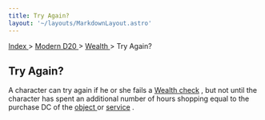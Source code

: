 ```yaml
---
title: Try Again?
layout: '~/layouts/MarkdownLayout.astro'
---
```


[ Index ](/) > [ Modern D20 ](/modern.d20.srd) > [ Wealth ](/modern.d20.srd/wealth) > Try Again?

##  Try Again?

A character can try again if he or she fails a [ Wealth check](/modern.d20.srd/wealth/wealth.check) , but not until the character has spent
an additional number of hours shopping equal to the purchase DC of the [object ](/modern.d20.srd/equipment/equipment.general) or [ service](/modern.d20.srd/equipment/services) .

